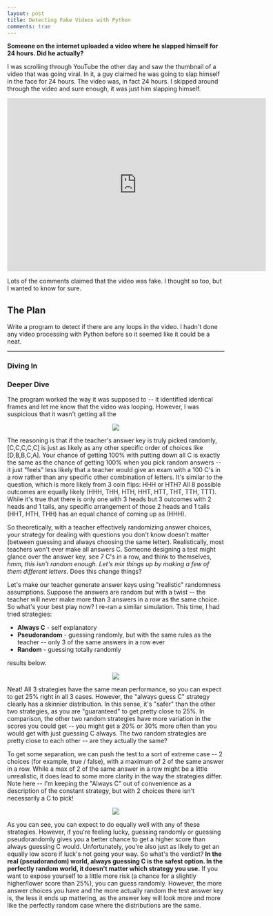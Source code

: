 ```yaml
---
layout: post
title: Detecting Fake Videos with Python
comments: true
---
```


**Someone on the internet uploaded a video where he slapped himself for 24 hours. Did he actually?**

I was scrolling through YouTube the other day and saw the thumbnail of a video that was going viral. In it, a guy claimed he was going to slap himself in the face for 24 hours. The video was, in fact 24 hours. I skipped around through the video and sure enough, it was just him slapping himself. 

<iframe width="600" height="400" src="https://www.youtube.com/embed/N2VwIfi6LoY?ecver=1" frameborder="0" allowfullscreen></iframe>

Lots of the comments claimed that the video was fake. I thought so too, but I wanted to know for sure. 

## The Plan

Write a program to detect if there are any loops in the video. I hadn't done any video processing with Python before so it seemed like it could be a neat. 

---

### Diving In

### Deeper Dive

The program worked the way it was supposed to -- it identified identical frames and let me know that the video was looping. However, I was suspicious that it wasn't getting all the 


<div style="text-align: center;"><img src="https://raw.githubusercontent.com/sandeepba/sandeepba.github.com/master/assets/always-c-sim.gif" /></div>

The reasoning is that if the teacher's answer key is truly picked randomly, [C,C,C,C,C] is just as likely as any other specific order of choices like [D,B,B,C,A]. Your chance of getting 100% with putting down all C is exactly the same as the chance of getting 100% when you pick random answers -- it just "feels" less likely that a teacher would give an exam with a 100 C's in a row rather than any specific other combination of letters. It's similar to the  question, which is more likely from 3 coin flips: HHH or HTH? All 8 possible outcomes are equally likely (HHH, THH, HTH, HHT, HTT, THT, TTH, TTT). While it's true that there is only one with 3 heads but 3 outcomes with 2 heads and 1 tails, any specific arrangement of those 2 heads and 1 tails (HHT, HTH, THH) has an equal chance of coming up as (HHH).

So theoretically, with a teacher effectively randomizing answer choices, your strategy for dealing with questions you don't know doesn't matter (between guessing and always choosing the same letter). Realistically, most teachers won't ever make all answers C. Someone designing a test might glance over the answer key, see 7 C's in a row, and think to themselves, *hmm, this isn't random enough. Let's mix things up by making a few of them different letters*. Does this change things? 

Let's make our teacher generate answer keys using "realistic" randomness assumptions. Suppose the answers are random but with a twist -- the teacher will never make more than 3 answers in a row as the same choice. So what's your best play now? I re-ran a similar simulation. This time, I had tried strategies:

* **Always C** - self explanatory 
* **Pseudorandom** - guessing randomly, but with the same rules as the teacher -- only 3 of the same answers in a row ever
* **Random** - guessing totally randomly

results below.

<div style="text-align: center;"><img src="https://raw.githubusercontent.com/sandeepba/sandeepba.github.com/master/assets/4q2rep.png" /></div>

 Neat! All 3 strategies have the same mean performance, so you can expect to get 25% right in all 3 cases. However, the "always guess C" strategy clearly has a skinnier distribution. In this sense, it's "safer" than the other two strategies, as you are "guaranteed" to get pretty close to 25%. In comparison, the other two random strategies have more variation in the scores you could get -- you might get a 20% or 30% more often than you would get with just guessing C always. The two random strategies are pretty close to each other -- are they actually the same? 

 To get some separation, we can push the test to a sort of extreme case -- 2 choices (for example, true / false), with a maximum of 2 of the same answer in a row. While a max of 2 of the same answer in a row might be a little unrealistic, it does lead to some more clarity in the way the strategies differ. Note here -- I'm keeping the "Always C" out of convenience as a description of the constant strategy, but with 2 choices there isn't necessarily a C to pick! 

<div style="text-align: center;"><img src="https://raw.githubusercontent.com/sandeepba/sandeepba.github.com/master/assets/2q2rep.png" /></div>

As you can see, you can expect to do equally well with any of these strategies. However, if you're feeling lucky, guessing randomly or guessing pseudorandomly gives you a better chance to get a higher score than always guessing C would. Unfortunately, you're also just as likely to get an equally low score if luck's not going your way. So what's the verdict? **In the real (pseudorandom) world, always guessing C is the safest option. In the perfectly random world, it doesn't matter which strategy you use.**  If you want to expose yourself to a little more risk (a chance for a slightly higher/lower score than 25%), you can guess randomly. However, the more answer choices you have and the more actually random the test answer key is, the less it ends up mattering, as the answer key will look more and more like the perfectly random case where the distributions are the same. 
